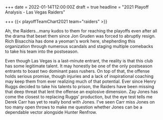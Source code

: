 +++
date = 2022-01-14T12:00:00Z
draft = true
headline = "2021 Playoff Analysis - Las Vegas Raiders"

+++
{{< playoffTeamChart2021 team="raiders" >}}

Ah, the Raiders...many kudos to them for reaching the playoffs even after all the drama that beset them since Jon Gruden was forced to abruptly resign. Rich Bisacchia has done a yeoman's work here, shepherding this organization through numerous scandals and staging multiple comebacks to take his team into the postseason.

Even though Las Vegas is a last-minute entrant, the reality is that this club has some legitimate talent. It may honestly be one of the only postseason entrants to boast two dominant pass rushers. On top of that, the offense holds serious promise, though injuries and a lack of inspirational coaching may keep them from ever realizing much of that potential. Ever since Henry Ruggs decided to take his talents to prison, the Raiders have been missing that deep threat that lent the offense an explosive dimension. Zay Jones has come the closest to replacing Ruggs' production, but the eye test tells me Derek Carr has yet to really bond with Jones. I've seen Carr miss Jones on too many open throws to make me question whether Jones can be a dependable vector alongside Hunter Renfrow.